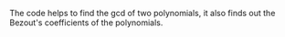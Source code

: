 The code helps to find the gcd of two polynomials, it also finds out the Bezout's coefficients of the polynomials.
